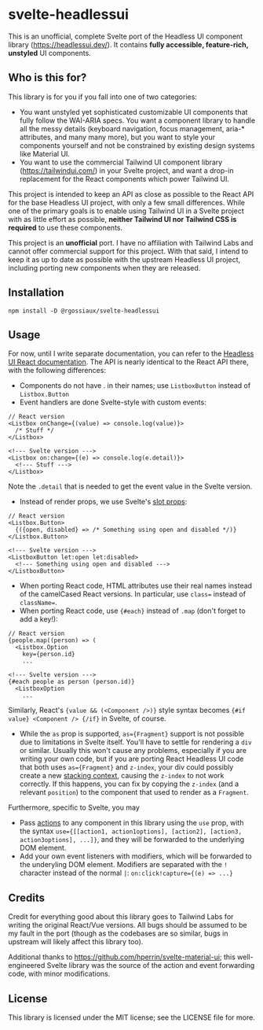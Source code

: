 # svelte-headlessui

This is an unofficial, complete Svelte port of the Headless UI component library (https://headlessui.dev/). It contains **fully accessible, feature-rich, unstyled** UI components.

## Who is this for?

This library is for you if you fall into one of two categories:

- You want unstyled yet sophisticated customizable UI components that fully follow the WAI-ARIA specs. You want a component library to handle all the messy details (keyboard navigation, focus management, aria-\* attributes, and many many more), but you want to style your components yourself and not be constrained by existing design systems like Material UI.
- You want to use the commercial Tailwind UI component library (https://tailwindui.com/) in your Svelte project, and want a drop-in replacement for the React components which power Tailwind UI.

This project is intended to keep an API as close as possible to the React API for the base Headless UI project, with only a few small differences. While one of the primary goals is to enable using Tailwind UI in a Svelte project with as little effort as possible, **neither Tailwind UI nor Tailwind CSS is required** to use these components.

This project is an **unofficial** port. I have no affiliation with Tailwind Labs and cannot offer commercial support for this project. With that said, I intend to keep it as up to date as possible with the upstream Headless UI project, including porting new components when they are released.

## Installation

```
npm install -D @rgossiaux/svelte-headlessui
```

## Usage

For now, until I write separate documentation, you can refer to the [Headless UI React documentation](https://headlessui.dev/). The API is nearly identical to the React API there, with the following differences:

- Components do not have . in their names; use `ListboxButton` instead of `Listbox.Button`
- Event handlers are done Svelte-style with custom events:

```
// React version
<Listbox onChange={(value) => console.log(value)}>
  /* Stuff */
</Listbox>

<!--- Svelte version --->
<Listbox on:change={(e) => console.log(e.detail)}>
  <!--- Stuff --->
</Listbox>
```

Note the `.detail` that is needed to get the event value in the Svelte version.

- Instead of render props, we use Svelte's [slot props](https://svelte.dev/tutorial/slot-props):

```
// React version
<Listbox.Button>
  {({open, disabled} => /* Something using open and disabled */)}
</Listbox.Button>

<!--- Svelte version --->
<ListboxButton let:open let:disabled>
  <!--- Something using open and disabled --->
</ListboxButton>
```

- When porting React code, HTML attributes use their real names instead of the camelCased React versions. In particular, use `class=` instead of `className=`.
- When porting React code, use `{#each}` instead of `.map` (don't forget to add a key!):

```
// React version
{people.map((person) => (
  <Listbox.Option
    key={person.id}
    ...

<!--- Svelte version --->
{#each people as person (person.id)}
  <ListboxOption
    ...
```

Similarly, React's `{value && (<Component />)}` style syntax becomes `{#if value} <Component /> {/if}` in Svelte, of course.

- While the `as` prop is supported, `as={Fragment}` support is not possible due to limitations in Svelte itself. You'll have to settle for rendering a `div` or similar. Usually this won't cause any problems, especially if you are writing your own code, but if you are porting React Headless UI code that both uses `as={Fragment}` and `z-index`, your div could possibly create a new [stacking context](https://developer.mozilla.org/en-US/docs/Web/CSS/CSS_Positioning/Understanding_z_index/The_stacking_context), causing the `z-index` to not work correctly. If this happens, you can fix by copying the `z-index` (and a relevant `position`) to the component that used to render as a `Fragment`.

Furthermore, specific to Svelte, you may

- Pass [actions](https://svelte.dev/tutorial/actions) to any component in this library using the `use` prop, with the syntax `use={[[action1, action1options], [action2], [action3, action3options], ...]}`, and they will be forwarded to the underlying DOM element.
- Add your own event listeners with modifiers, which will be forwarded to the underyling DOM element. Modifiers are separated with the `!` character instead of the normal `|`: `on:click!capture={(e) => ...}`

## Credits

Credit for everything good about this library goes to Tailwind Labs for writing the original React/Vue versions. All bugs should be assumed to be my fault in the port (though as the codebases are so similar, bugs in upstream will likely affect this library too).

Additional thanks to https://github.com/hperrin/svelte-material-ui; this well-engineered Svelte library was the source of the action and event forwarding code, with minor modifications.

## License

This library is licensed under the MIT license; see the LICENSE file for more.
